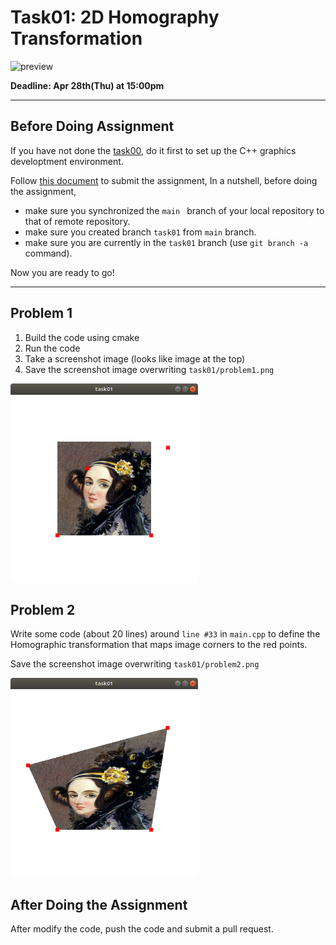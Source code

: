 # Task01: 2D Homography Transformation

![preview](preview.png)

**Deadline: Apr 28th(Thu) at 15:00pm**

----

## Before Doing Assignment

If you have not done the [task00](../task00), do it first to set up the C++ graphics developtment environment.

Follow [this document](../doc/submit.md) to submit the assignment, In a nutshell, before doing the assignment,  
- make sure you synchronized the `main ` branch of your local repository  to that of remote repository.
- make sure you created branch `task01` from `main` branch.
- make sure you are currently in the `task01` branch (use `git branch -a` command).

Now you are ready to go!

---

## Problem 1

1. Build the code using cmake
2. Run the code
3. Take a screenshot image (looks like image at the top)
4. Save the screenshot image overwriting `task01/problem1.png`
 
<img src="problem1.png" width="300">


## Problem 2

Write some code (about 20 lines) around `line #33` in `main.cpp` to define the Homographic transformation that maps image corners to the  red points. 

Save the screenshot image overwriting `task01/problem2.png`

<img src="problem2.png" width="300">


## After Doing the Assignment

After modify the code, push the code and submit a pull request. 
